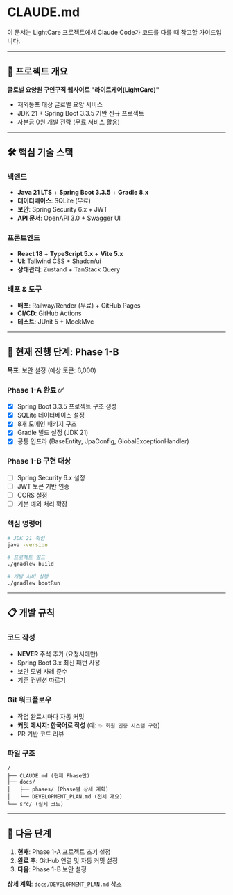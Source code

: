 # CLAUDE.md

이 문서는 LightCare 프로젝트에서 Claude Code가 코드를 다룰 때 참고할 가이드입니다.

---

## 📌 프로젝트 개요

**글로벌 요양원 구인구직 웹사이트 "라이트케어(LightCare)"**
- 재외동포 대상 글로벌 요양 서비스
- JDK 21 + Spring Boot 3.3.5 기반 신규 프로젝트
- 자본금 0원 개발 전략 (무료 서비스 활용)

---

## 🛠 핵심 기술 스택

### 백엔드
- **Java 21 LTS** + **Spring Boot 3.3.5** + **Gradle 8.x**
- **데이터베이스**: SQLite (무료)
- **보안**: Spring Security 6.x + JWT
- **API 문서**: OpenAPI 3.0 + Swagger UI

### 프론트엔드  
- **React 18** + **TypeScript 5.x** + **Vite 5.x**
- **UI**: Tailwind CSS + Shadcn/ui
- **상태관리**: Zustand + TanStack Query

### 배포 & 도구
- **배포**: Railway/Render (무료) + GitHub Pages
- **CI/CD**: GitHub Actions
- **테스트**: JUnit 5 + MockMvc

---

## 🚀 현재 진행 단계: Phase 1-B

**목표**: 보안 설정 (예상 토큰: 6,000)

### Phase 1-A 완료 ✅
- [x] Spring Boot 3.3.5 프로젝트 구조 생성
- [x] SQLite 데이터베이스 설정
- [x] 8개 도메인 패키지 구조
- [x] Gradle 빌드 설정 (JDK 21)
- [x] 공통 인프라 (BaseEntity, JpaConfig, GlobalExceptionHandler)

### Phase 1-B 구현 대상
- [ ] Spring Security 6.x 설정
- [ ] JWT 토큰 기반 인증
- [ ] CORS 설정
- [ ] 기본 예외 처리 확장

### 핵심 명령어
```bash
# JDK 21 확인
java -version

# 프로젝트 빌드
./gradlew build

# 개발 서버 실행
./gradlew bootRun
```

---

## 📋 개발 규칙

### 코드 작성
- **NEVER** 주석 추가 (요청시에만)
- Spring Boot 3.x 최신 패턴 사용
- 보안 모범 사례 준수
- 기존 컨벤션 따르기

### Git 워크플로우
- 작업 완료시마다 자동 커밋
- **커밋 메시지: 한국어로 작성** (예: `✨ 회원 인증 시스템 구현`)
- PR 기반 코드 리뷰

### 파일 구조
```
/
├── CLAUDE.md (현재 Phase만)
├── docs/
│   ├── phases/ (Phase별 상세 계획)
│   └── DEVELOPMENT_PLAN.md (전체 개요)
└── src/ (실제 코드)
```

---

## 🎯 다음 단계

1. **현재**: Phase 1-A 프로젝트 초기 설정
2. **완료 후**: GitHub 연결 및 자동 커밋 설정
3. **다음**: Phase 1-B 보안 설정

**상세 계획**: `docs/DEVELOPMENT_PLAN.md` 참조